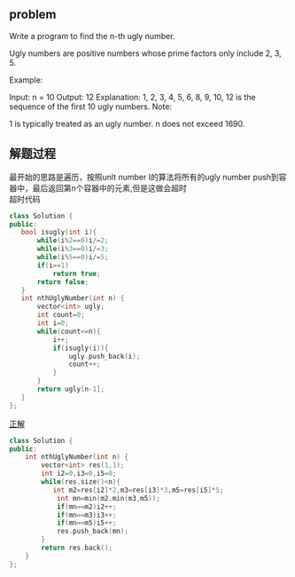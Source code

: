 ## problem
Write a program to find the n-th ugly number.

Ugly numbers are positive numbers whose prime factors only include 2, 3, 5. 

Example:

Input: n = 10
Output: 12
Explanation: 1, 2, 3, 4, 5, 6, 8, 9, 10, 12 is the sequence of the first 10 ugly numbers.
Note:  

1 is typically treated as an ugly number.
n does not exceed 1690.
## 解题过程
最开始的思路是遍历，按照unlt number I的算法将所有的ugly number push到容器中，最后返回第n个容器中的元素,但是这做会超时</br>
超时代码
 ```C++
 class Solution {
public:
    bool isugly(int i){
        while(i%2==0)i/=2;
        while(i%3==0)i/=3;
        while(i%5==0)i/=5;
        if(i==1)
            return true;
        return false;
    }
    int nthUglyNumber(int n) {
        vector<int> ugly;
        int count=0;
        int i=0;
        while(count<=n){
            i++;
            if(isugly(i)){
                ugly.push_back(i);
                count++;
            }
        }
        return ugly[n-1];
    }
};
```
[正解](https://www.cnblogs.com/grandyang/p/4743837.html)
```C++
class Solution {
public:
    int nthUglyNumber(int n) {
        vector<int> res(1,1);
        int i2=0,i3=0,i5=0;
        while(res.size()<n){
           int m2=res[i2]*2,m3=res[i3]*3,m5=res[i5]*5;
            int mn=min(m2,min(m3,m5));
            if(mn==m2)i2++;
            if(mn==m3)i3++;
            if(mn==m5)i5++;
            res.push_back(mn);
        }
        return res.back();
    }
};
```
